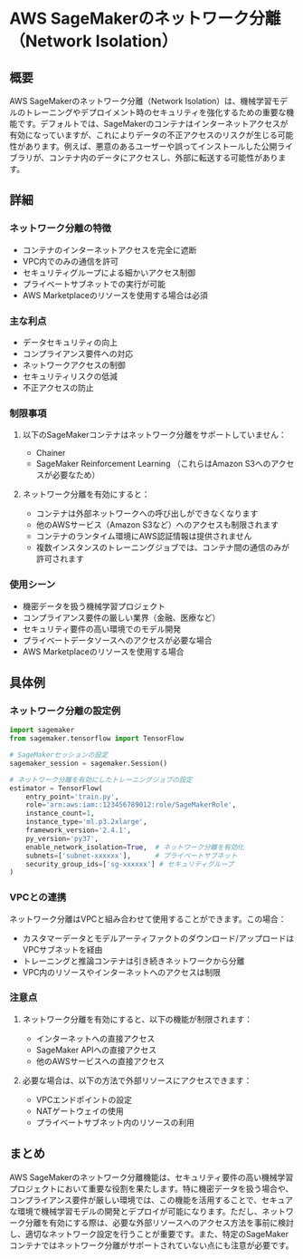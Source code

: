 # AWS SageMakerのネットワーク分離（Network Isolation）

## 概要
AWS SageMakerのネットワーク分離（Network Isolation）は、機械学習モデルのトレーニングやデプロイメント時のセキュリティを強化するための重要な機能です。デフォルトでは、SageMakerのコンテナはインターネットアクセスが有効になっていますが、これによりデータの不正アクセスのリスクが生じる可能性があります。例えば、悪意のあるユーザーや誤ってインストールした公開ライブラリが、コンテナ内のデータにアクセスし、外部に転送する可能性があります。

## 詳細
### ネットワーク分離の特徴
- コンテナのインターネットアクセスを完全に遮断
- VPC内でのみの通信を許可
- セキュリティグループによる細かいアクセス制御
- プライベートサブネットでの実行が可能
- AWS Marketplaceのリソースを使用する場合は必須

### 主な利点
- データセキュリティの向上
- コンプライアンス要件への対応
- ネットワークアクセスの制御
- セキュリティリスクの低減
- 不正アクセスの防止

### 制限事項
1. 以下のSageMakerコンテナはネットワーク分離をサポートしていません：
   - Chainer
   - SageMaker Reinforcement Learning
   （これらはAmazon S3へのアクセスが必要なため）

2. ネットワーク分離を有効にすると：
   - コンテナは外部ネットワークへの呼び出しができなくなります
   - 他のAWSサービス（Amazon S3など）へのアクセスも制限されます
   - コンテナのランタイム環境にAWS認証情報は提供されません
   - 複数インスタンスのトレーニングジョブでは、コンテナ間の通信のみが許可されます

### 使用シーン
- 機密データを扱う機械学習プロジェクト
- コンプライアンス要件の厳しい業界（金融、医療など）
- セキュリティ要件の高い環境でのモデル開発
- プライベートデータソースへのアクセスが必要な場合
- AWS Marketplaceのリソースを使用する場合

## 具体例
### ネットワーク分離の設定例
```python
import sagemaker
from sagemaker.tensorflow import TensorFlow

# SageMakerセッションの設定
sagemaker_session = sagemaker.Session()

# ネットワーク分離を有効にしたトレーニングジョブの設定
estimator = TensorFlow(
    entry_point='train.py',
    role='arn:aws:iam::123456789012:role/SageMakerRole',
    instance_count=1,
    instance_type='ml.p3.2xlarge',
    framework_version='2.4.1',
    py_version='py37',
    enable_network_isolation=True,  # ネットワーク分離を有効化
    subnets=['subnet-xxxxxx'],      # プライベートサブネット
    security_group_ids=['sg-xxxxxx'] # セキュリティグループ
)
```

### VPCとの連携
ネットワーク分離はVPCと組み合わせて使用することができます。この場合：
- カスタマーデータとモデルアーティファクトのダウンロード/アップロードはVPCサブネットを経由
- トレーニングと推論コンテナは引き続きネットワークから分離
- VPC内のリソースやインターネットへのアクセスは制限

### 注意点
1. ネットワーク分離を有効にすると、以下の機能が制限されます：
   - インターネットへの直接アクセス
   - SageMaker APIへの直接アクセス
   - 他のAWSサービスへの直接アクセス

2. 必要な場合は、以下の方法で外部リソースにアクセスできます：
   - VPCエンドポイントの設定
   - NATゲートウェイの使用
   - プライベートサブネット内のリソースの利用

## まとめ
AWS SageMakerのネットワーク分離機能は、セキュリティ要件の高い機械学習プロジェクトにおいて重要な役割を果たします。特に機密データを扱う場合や、コンプライアンス要件が厳しい環境では、この機能を活用することで、セキュアな環境で機械学習モデルの開発とデプロイが可能になります。ただし、ネットワーク分離を有効にする際は、必要な外部リソースへのアクセス方法を事前に検討し、適切なネットワーク設定を行うことが重要です。また、特定のSageMakerコンテナではネットワーク分離がサポートされていない点にも注意が必要です。 
